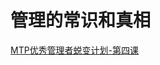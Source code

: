 # 管理的常识和真相

[MTP优秀管理者蜕变计划-第四课](https://search-operate.bj.bcebos.com/ourlearn/342af50616df43523af5020e0a1b528a.MP4 ':include :type=video width=90% controls=true')